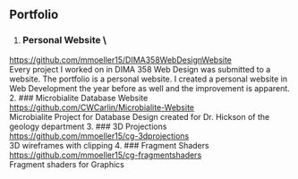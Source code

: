 ## Portfolio

1. ### Personal Website \
https://github.com/mmoeller15/DIMA358WebDesignWebsite \
Every project I worked on in DIMA 358 Web Design was submitted to a website. The portfolio is a personal website. I created a personal website in Web Development the year before as well and the improvement is apparent. 
2. ### Microbialite Database Website \
https://github.com/CWCarlin/Microbialite-Website \
Microbialite Project for Database Design created for Dr. Hickson of the geology department
3. ### 3D Projections
https://github.com/mmoeller15/cg-3dprojections \
   3D wireframes with clipping 
4. ### Fragment Shaders
https://github.com/mmoeller15/cg-fragmentshaders \
Fragment shaders for Graphics
